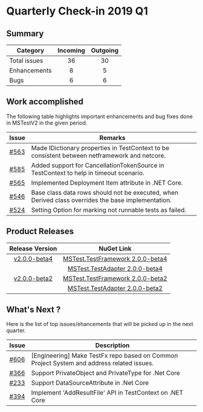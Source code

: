 # Quarterly Check-in 2019 Q1

## Summary

|Category| Incoming | Outgoing |
| --- | :---: |  :---: | 
| Total issues | 36 | 30 |
| Enhancements | 8 | 5 |
| Bugs | 6 | 6 |

## Work accomplished

The following table highlights important enhancements and bug fixes done in MSTestV2 in the given period.

| Issue | Remarks  |
| --- | -- |
| [#563](https://github.com/Microsoft/testfx/pull/563) | Made IDictionary properties in TestContext to be consistent between netframework and netcore. |
| [#585](https://github.com/Microsoft/testfx/pull/585) | Added support for CancellationTokenSource in TestContext to help in timeout scenario. |
| [#565](https://github.com/Microsoft/testfx/pull/565) | Implemented Deployment Item attribute in .NET Core. |
| [#546](https://github.com/Microsoft/testfx/pull/546) | Base class data rows should not be executed, when Derived class overrides the base implementation. |
| [#524](https://github.com/Microsoft/testfx/pull/524) | Setting Option for marking not runnable tests as failed. |


## Product Releases

| Release Version | NuGet Link  |
| :---:   | :-: |
| [v2.0.0-beta4](https://github.com/Microsoft/testfx/releases/tag/v2.0.0-beta4) |   [MSTest.TestFramework 2.0.0-beta4](https://www.nuget.org/packages/MSTest.TestFramework/2.0.0-beta4)|
                                                                                |   [MSTest.TestAdapter 2.0.0-beta4](https://www.nuget.org/packages/MSTest.TestAdapter/2.0.0-beta4)    |
| [v2.0.0-beta2](https://github.com/Microsoft/testfx/releases/tag/v2.0.0-beta2) |   [MSTest.TestFramework 2.0.0-beta2](https://www.nuget.org/packages/MSTest.TestFramework/2.0.0-beta2)|
                                                                                |   [MSTest.TestAdapter 2.0.0-beta2](https://www.nuget.org/packages/MSTest.TestAdapter/2.0.0-beta2)    |


## What's Next ?
Here is the list of top issues/ehancements that will be picked up in the next quarter.

| Issue | Description  |
| ---- | ---- |
| [#606](https://github.com/Microsoft/testfx/issues/606)   | [Engineering] Make TestFx repo based on Common Project System and address related issues. | 
| [#366](https://github.com/Microsoft/testfx/issues/366)   | Support PrivateObject and PrivateType for .Net Core |
| [#233](https://github.com/Microsoft/testfx/issues/233)   | Support DataSourceAttribute in .Net Core |
| [#394](https://github.com/Microsoft/testfx/issues/394)   | Implement 'AddResultFile' API in TestContext on .NET Core | 
